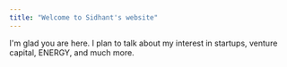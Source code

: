 ```yaml
---
title: "Welcome to Sidhant's website"
---
```


I'm glad you are here. I plan to talk about my interest in startups, venture capital, ENERGY, and much more.

